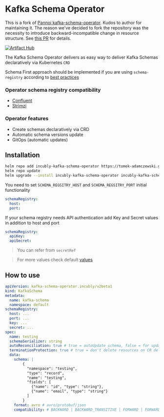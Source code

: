 # Kafka Schema Operator

This is a fork of [Pannoi kafka-schema-operator](https://github.com/pannoi/kafka-schema-operator).
Kudos to author for maintaining it.
The reason we've decided to fork the repository
was the necessity to introduce backward-incompatible change in resource structure.
See [this PR](https://github.com/Tomek-Adamczewski/kafka-schema-operator/pull/1) for details.

[![Artifact Hub](https://img.shields.io/endpoint?url=https://artifacthub.io/badge/repository/kafka-schema-operator)](https://artifacthub.io/packages/search?repo=kafka-schema-operator)

The Kafka Schema Operator delivers as easy way to deliver Kafka Schemas declaratively via Kubernetes `CRD`

Schema First approach should be implemented if you are using `schema-registry` according to [best practices](https://docs.confluent.io/platform/current/schema-registry/schema_registry_onprem_tutorial.html#viewing-schemas-in-schema-registry)

### Operator schema registry compatibility

* [Confluent](https://github.com/confluentinc/schema-registry)
* [Strimzi](https://github.com/lsst-sqre/strimzi-registry-operator)

### Operator features

* Create schemas declaratively via CRD
* Automatic schema versions update
* GitOps (automatic updates)

## Installation

```bash
helm repo add incubly-kafka-schema-operator https://tomek-adamczewski.github.io/kafka-schema-operator/
helm repo update
helm upgrade --install incubly-kafka-schema-operator incubly-kafka-schema-operator/kafka-schema-operator --values values.yaml
```

You need to set `SCHEMA_REGSITRY_HOST` and `SCHEMA_REGSITRY_PORT` initial functionality

```yaml
schemaRegistry:
  host:
  port:
```

If your schema registry needs API authentication add Key and Secret values in addition to host and port
```yaml
schemaRegistry:
  apiKey:
  apiSecret:
```

> You can refer from `secretRef`

> For more values check default [values](kubernetes/values.yaml)

## How to use

```yaml
apiVersion: kafka-schema-operator.incubly/v2beta1
kind: KafkaSchema
metadata:
  name: kafka-schema
  namespace: default
schemaRegistry:
  host: ...
  port: ...
  key: ...
  secret: ...
spec:
  name: testing
  schemaSerializer: string
  autoReconciliation: true # true = autoUpdate schema, false = for update CR should be re-created (not set => false)
  terminationProtection: true # true = don't delete resources on CR deletion, false = when CR deleted, deletes all resource: ConfigMap, Schema from registry (not set => false)
  data:
    schema: |
        {
          "namespace": "testing",
          "type": "record",
          "name": "testing",
          "fields": [
            {"name": "id", "type": "string"},
            {"name": "email", "type": "string"}
          ]
        }
    format: avro # avro/protobuf/json
    compatibility: # BACKWARD | BACKWARD_TRANSITIVE | FORWARD | FORWARD_TRANSITIVE | FULL | FULL_TRANSITIVE | NONE
```
